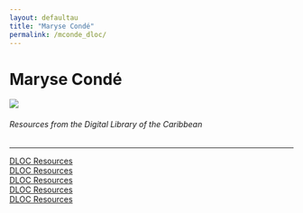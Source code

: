 ```yaml
---
layout: defaultau
title: "Maryse Condé"
permalink: /mconde_dloc/
---
```

<!-- partial:index.partial.html -->
<div class="content">
    <h1>Maryse Condé</h1>
    <div class="quote">
        <div><img src="https://static01.nyt.com/images/2020/05/17/books/review/17Torres-PRINT/Torres2-1-mediumSquareAt3X.jpg" class="logo"></div>
    </div>
    <body>
    <h6>Resources from the Digital Library of the Caribbean</h6><hr> 
        <a href="https://www.dloc.com/AA00072728/00001/downloads" target="_blank">DLOC Resources</a><br>
        <a href="https://www.dloc.com/AA00073400/00001/downloads" target="_blank">DLOC Resources</a><br>
        <a href="https://www.dloc.com/AA00073399/00001/downloads" target="_blank">DLOC Resources</a><br>
        <a href="https://www.dloc.com/AA00073664/00001/downloads" target="_blank">DLOC Resources</a><br>
        <a href="https://www.dloc.com/AA00073665/00001/downloads" target="_blank">DLOC Resources</a><br>
    </body> 
          </div>
  <!-- partial -->
<script src='https://cdnjs.cloudflare.com/ajax/libs/jquery/3.1.1/jquery.min.js'></script><script  src="{{ site.baseurl }}/assets/js/authorscript.js"></script>